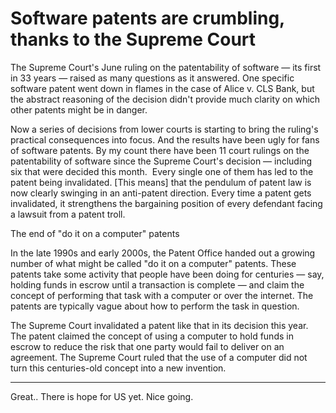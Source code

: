 # Software patents are crumbling, thanks to the Supreme Court

The Supreme Court's June ruling on the patentability of software — its
first in 33 years — raised as many questions as it answered. One
specific software patent went down in flames in the case of Alice
v. CLS Bank, but the abstract reasoning of the decision didn't provide
much clarity on which other patents might be in danger.

Now a series of decisions from lower courts is starting to bring the
ruling's practical consequences into focus. And the results have been
ugly for fans of software patents. By my count there have been 11
court rulings on the patentability of software since the Supreme
Court's decision — including six that were decided this month.  Every
single one of them has led to the patent being invalidated. [This
means] that the pendulum of patent law is now clearly swinging in an
anti-patent direction. Every time a patent gets invalidated, it
strengthens the bargaining position of every defendant facing a
lawsuit from a patent troll.

The end of "do it on a computer" patents

In the late 1990s and early 2000s, the Patent Office handed out a growing number of what might be called "do it on a computer" patents. These patents take some activity that people have been doing for centuries — say, holding funds in escrow until a transaction is complete — and claim the concept of performing that task with a computer or over the internet. The patents are typically vague about how to perform the task in question.

The Supreme Court invalidated a patent like that in its decision this year. The patent claimed the concept of using a computer to hold funds in escrow to reduce the risk that one party would fail to deliver on an agreement. The Supreme Court ruled that the use of a computer did not turn this centuries-old concept into a new invention.

---

Great.. There is hope for US yet. Nice going.












